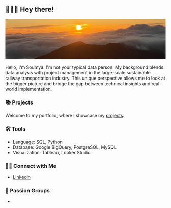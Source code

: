 ## 🙋🏻‍♀️ Hey there!

<!--
**soumya-agraw/soumya-agraw** is a ✨ _special_ ✨ repository because its `README.md` (this file) appears on your GitHub profile.

Here are some ideas to get you started:

- 🔭 I’m currently working on ...
- 🌱 I’m currently learning ...
- 👯 I’m looking to collaborate on ...
- 🤔 I’m looking for help with ...
- 💬 Ask me about ...
- 📫 How to reach me: ...
- 😄 Pronouns: ...
- ⚡ Fun fact: ...
-->

![Brown and Gray Simple Personal LinkedIn Banner](https://github.com/soumya-agraw/soumya-agraw/blob/f7139c8c1e4669d69941dc060f5b75f5693ae8e8/header-2.jpeg)

Hello, I'm Soumya. I'm not your typical data person. My background blends data analysis with project management in the large-scale sustainable railway transportation industry. This unique perspective allows me to look at the bigger picture and bridge the gap between technical insights and real-world implementation.


### 📚 Projects

Welcome to my portfolio, where I showcase my [projects](https://github.com/katiehuangx/Portfolio-Guide/blob/main/README.md).

### 🛠️ Tools

- Language: SQL, Python
- Database: Google BigQuery, PostgreSQL, MySQL
- Visualization: Tableau, Looker Studio

### 👋🏻 Connect with Me

- [Linkedin](https://www.linkedin.com/in/soumya-agrawal)


### 👯 Passion Groups
- 
